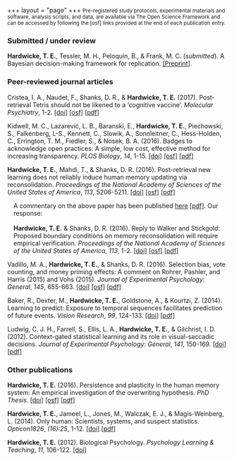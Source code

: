 +++
layout = "page"
+++
<small>Pre-registered study protocols, experimental materials and software, analysis scripts, and data, are available via The Open Science Framework and can be accessed by following the [osf] links provided at the end of each publication entry.</small>

### Submitted / under review
**Hardwicke, T. E.**, Tessler, M. H., Peloquin, B., & Frank, M. C. (*submitted*). A Bayesian decision-making framework for replication. [[Preprint]](https://psyarxiv.com/n3yah/).

### Peer-reviewed journal articles

Cristea, I. A., Naudet, F., Shanks, D. R., & **Hardwicke, T. E.** (2017). Post-retrieval Tetris should not be likened to a ‘cognitive vaccine’. *Molecular Psychiatry*, 1-2. [[doi]](http://dx.doi.org/10.1038/mp.2017.222) [[osf]](https://osf.io/2mcra/) [[pdf]](http://rdcu.be/xXsi)

Kidwell, M. C., Lazarević, L. B., Baranski, E., **Hardwicke, T. E.**, Piechowski, S., Falkenberg, L-S., Kennett, C., Slowik, A., Sonnleitner, C., Hess-Holden, C., Errington, T. M., Fiedler, S., & Nosek, B. A. (2016). Badges to acknowledge open practices: A simple, low cost, effective method for increasing transparency. *PLOS Biology*, *14*, 1-15. [[doi]](https://dx.doi.org/10.1371/journal.pbio.1002456) [[osf]](https://osf.io/rfgdw/) [[pdf]](/docs/openBadges.pdf)

**Hardwicke, T. E.**, Mahdi, T., & Shanks, D. R. (2016). Post-retrieval new learning does not reliably induce human memory updating via reconsolidation. *Proceedings of the National Academy of Sciences of the United States of America*, *113*, 5206-5211. [[doi]](https://dx.doi.org/10.1073/pnas.1601440113) [[osf]](https://osf.io/gpeq4/) [[pdf]](/docs/sequenceRecon.pdf)

<div style="margin-left: 1em; text-align: left"><p style="text-align: left">
A commentary on the above paper has been published <a href="https://dx.doi.org/10.1073/pnas.1607964113">here</a> <a href="/docs/sequenceReconComment.pdf">[pdf]</a>. Our response:<br /><br />
<strong>Hardwicke, T. E.</strong> & Shanks, D. R. (2016). Reply to Walker and Stickgold: Proposed boundary conditions on memory reconsolidation will require empirical verification. <em>Proceedings of the National Academy of Sciences of the United States of America</em>, <em>113</em>, 1-2.  <a href="https://dx.doi.org/10.1073/pnas.1608235113">[doi]</a> <a href="https://osf.io/gpeq4/">[osf]</a> <a href="/docs/sequenceReconReply.pdf">[pdf]</a>
</p></div>

Vadillo, M. A., **Hardwicke, T. E.**, & Shanks, D. R. (2016). Selection bias, vote counting, and money priming effects: A comment on Rohrer, Pashler, and Harris (2015) and Vohs (2015). *Journal of Experimental Psychology: General*, *145*, 655-663. [[doi]](https://dx.doi.org/10.1037/xge0000157) [[osf]](https://osf.io/4e3gy/) [[pdf]](/docs/moneyPriming.pdf)

Baker, R., Dexter, M., **Hardwicke, T. E.**, Goldstone, A., & Kourtzi, Z. (2014). Learning to predict: Exposure to temporal sequences facilitates prediction of future events. *Vision Research*, *99*, 124-133. [[doi]](http://dx.doi.org/10.1016/j.visres.2013.10.017) [[pdf]](/docs/learningToPredict.pdf)

Ludwig, C. J. H., Farrell, S., Ellis, L. A., **Hardwicke, T. E.**, & Gilchrist, I. D. (2012). Context-gated statistical learning and its role in visual-saccadic decisions. *Journal of Experimental Psychology: General*, *141*, 150-169. [[doi]](http://dx.doi.org/10.1037/a0024916) [[pdf]](/docs/contextGatedSL.pdf)

### Other publications

**Hardwicke, T. E.** (2016). Persistence and plasticity in the human memory system: An empirical investigation of the overwriting hypothesis. *PhD Thesis*. [[doi]](https://dx.doi.org/10.17605/OSF.IO/R4C32) [[osf]](https://osf.io/rxtgs/) [[pdf]](/docs/Hardwicke_thesis.pdf)

**Hardwicke, T. E.**, Jameel, L., Jones, M., Walczak, E. J., & Magis-Weinberg, L. (2014). Only human: Scientists, systems, and suspect statistics. *Opticon1826*, *(16):25*, 1-12. [[doi]](http://dx.doi.org/10.5334/opt.ch) [[pdf]](/docs/onlyHuman.pdf)

**Hardwicke, T. E.** (2012). Biological Psychology. *Psychology Learning & Teaching*, *11*, 106-122. [[doi]](http://dx.doi.org/10.2304/plat.2012.11.1.106)
